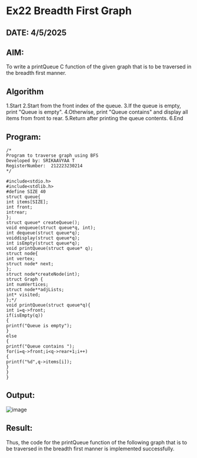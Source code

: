 # Ex22 Breadth First Graph
## DATE: 4/5/2025
## AIM:
To write a printQueue C function of the given graph that is to be traversed in the breadth first manner.


## Algorithm
1.Start 2.Start from the front index of the queue. 3.If the queue is empty, print "Queue is empty". 4.Otherwise, print "Queue contains" and display all items from front to rear. 5.Return after printing the queue contents. 6.End
## Program:
```
/*
Program to traverse graph using BFS
Developed by: SRIKAAVYAA T
RegisterNumber:  212223230214
*/

#include<stdio.h>
#include<stdlib.h>
#define SIZE 40
struct queue{
int items[SIZE];
int front;
intrear;
};
struct queue* createQueue();
void enqueue(struct queue*q, int);
int dequeue(struct queue*q);
voiddisplay(struct queue*q);
int isEmpty(struct queue*q);
void printQueue(struct queue* q);
struct node{
int vertex;
struct node* next;
};
struct node*createNode(int);
struct Graph {
int numVertices;
struct node**adjLists;
int* visited;
};*/
void printQueue(struct queue*q){
int i=q->front;
if(isEmpty(q))
{
printf("Queue is empty");
}
else
{
printf("Queue contains ");
for(i=q->front;i<q->rear+1;i++)
{
printf("%d",q->items[i]);
}
}
}
```

## Output:

![image](https://github.com/user-attachments/assets/096754c9-8fdf-4b1c-9515-0db4e5bf2cef)


## Result:
Thus, the code for the printQueue function of the following graph that is to be traversed in the breadth first manner is implemented successfully.
